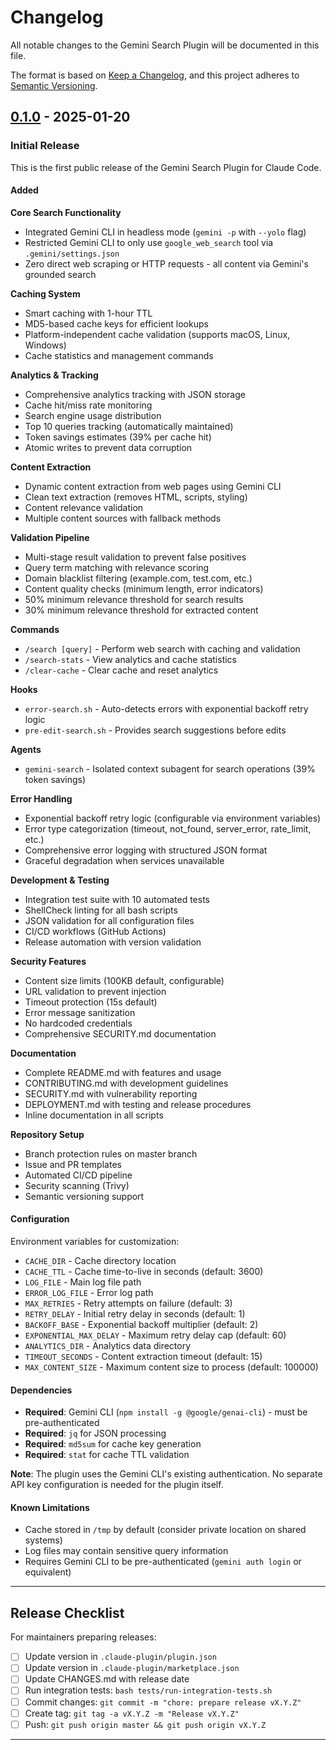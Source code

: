 # Changelog

All notable changes to the Gemini Search Plugin will be documented in this file.

The format is based on [Keep a Changelog](https://keepachangelog.com/en/1.0.0/),
and this project adheres to [Semantic Versioning](https://semver.org/spec/v2.0.0.html).

## [0.1.0] - 2025-01-20

### Initial Release

This is the first public release of the Gemini Search Plugin for Claude Code.

#### Added

**Core Search Functionality**
- Integrated Gemini CLI in headless mode (`gemini -p` with `--yolo` flag)
- Restricted Gemini CLI to only use `google_web_search` tool via `.gemini/settings.json`
- Zero direct web scraping or HTTP requests - all content via Gemini's grounded search

**Caching System**
- Smart caching with 1-hour TTL
- MD5-based cache keys for efficient lookups
- Platform-independent cache validation (supports macOS, Linux, Windows)
- Cache statistics and management commands

**Analytics & Tracking**
- Comprehensive analytics tracking with JSON storage
- Cache hit/miss rate monitoring
- Search engine usage distribution
- Top 10 queries tracking (automatically maintained)
- Token savings estimates (39% per cache hit)
- Atomic writes to prevent data corruption

**Content Extraction**
- Dynamic content extraction from web pages using Gemini CLI
- Clean text extraction (removes HTML, scripts, styling)
- Content relevance validation
- Multiple content sources with fallback methods

**Validation Pipeline**
- Multi-stage result validation to prevent false positives
- Query term matching with relevance scoring
- Domain blacklist filtering (example.com, test.com, etc.)
- Content quality checks (minimum length, error indicators)
- 50% minimum relevance threshold for search results
- 30% minimum relevance threshold for extracted content

**Commands**
- `/search [query]` - Perform web search with caching and validation
- `/search-stats` - View analytics and cache statistics
- `/clear-cache` - Clear cache and reset analytics

**Hooks**
- `error-search.sh` - Auto-detects errors with exponential backoff retry logic
- `pre-edit-search.sh` - Provides search suggestions before edits

**Agents**
- `gemini-search` - Isolated context subagent for search operations (39% token savings)

**Error Handling**
- Exponential backoff retry logic (configurable via environment variables)
- Error type categorization (timeout, not_found, server_error, rate_limit, etc.)
- Comprehensive error logging with structured JSON format
- Graceful degradation when services unavailable

**Development & Testing**
- Integration test suite with 10 automated tests
- ShellCheck linting for all bash scripts
- JSON validation for all configuration files
- CI/CD workflows (GitHub Actions)
- Release automation with version validation

**Security Features**
- Content size limits (100KB default, configurable)
- URL validation to prevent injection
- Timeout protection (15s default)
- Error message sanitization
- No hardcoded credentials
- Comprehensive SECURITY.md documentation

**Documentation**
- Complete README.md with features and usage
- CONTRIBUTING.md with development guidelines
- SECURITY.md with vulnerability reporting
- DEPLOYMENT.md with testing and release procedures
- Inline documentation in all scripts

**Repository Setup**
- Branch protection rules on master branch
- Issue and PR templates
- Automated CI/CD pipeline
- Security scanning (Trivy)
- Semantic versioning support

#### Configuration

Environment variables for customization:
- `CACHE_DIR` - Cache directory location
- `CACHE_TTL` - Cache time-to-live in seconds (default: 3600)
- `LOG_FILE` - Main log file path
- `ERROR_LOG_FILE` - Error log path
- `MAX_RETRIES` - Retry attempts on failure (default: 3)
- `RETRY_DELAY` - Initial retry delay in seconds (default: 1)
- `BACKOFF_BASE` - Exponential backoff multiplier (default: 2)
- `EXPONENTIAL_MAX_DELAY` - Maximum retry delay cap (default: 60)
- `ANALYTICS_DIR` - Analytics data directory
- `TIMEOUT_SECONDS` - Content extraction timeout (default: 15)
- `MAX_CONTENT_SIZE` - Maximum content size to process (default: 100000)

#### Dependencies

- **Required**: Gemini CLI (`npm install -g @google/genai-cli`) - must be pre-authenticated
- **Required**: `jq` for JSON processing
- **Required**: `md5sum` for cache key generation
- **Required**: `stat` for cache TTL validation

**Note**: The plugin uses the Gemini CLI's existing authentication. No separate API key configuration is needed for the plugin itself.

#### Known Limitations

- Cache stored in `/tmp` by default (consider private location on shared systems)
- Log files may contain sensitive query information
- Requires Gemini CLI to be pre-authenticated (`gemini auth login` or equivalent)

---

## Release Checklist

For maintainers preparing releases:

- [ ] Update version in `.claude-plugin/plugin.json`
- [ ] Update version in `.claude-plugin/marketplace.json`
- [ ] Update CHANGES.md with release date
- [ ] Run integration tests: `bash tests/run-integration-tests.sh`
- [ ] Commit changes: `git commit -m "chore: prepare release vX.Y.Z"`
- [ ] Create tag: `git tag -a vX.Y.Z -m "Release vX.Y.Z"`
- [ ] Push: `git push origin master && git push origin vX.Y.Z`

---

[0.1.0]: https://github.com/do-ops885/gemini-search-plugin/releases/tag/v0.1.0
